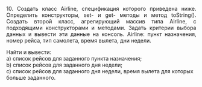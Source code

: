 <p align="justify">10. Создать класс Airline, спецификация которого приведена ниже. Определить конструкторы, set- и get- методы
и метод toString(). Создать второй класс, агрегирующий массив типа Airline, с подходящими конструкторами и
методами. Задать критерии выбора данных и вывести эти данные на консоль.
Airline: пункт назначения, номер рейса, тип самолета, время вылета, дни недели.
</p>Найти и вывести:
</br>a) список рейсов для заданного пункта назначения;
</br>b) список рейсов для заданного дня недели;
</br>c) список рейсов для заданного дня недели, время вылета для которых больше заданного.
